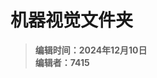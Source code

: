 <!-- markdownlint-disable MD032 -->
<!-- markdownlint-disable MD022 -->
# **机器视觉文件夹**  
> **编辑时间：2024年12月10日**  
> **编辑者：7415**
